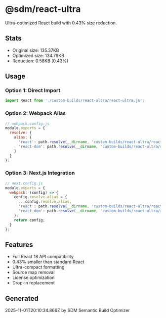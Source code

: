 
# @sdm/react-ultra

Ultra-optimized React build with 0.43% size reduction.

## Stats
- Original size: 135.37KB
- Optimized size: 134.79KB  
- Reduction: 0.58KB (0.43%)

## Usage

### Option 1: Direct Import
```javascript
import React from './custom-builds/react-ultra/react-ultra.js';
```

### Option 2: Webpack Alias
```javascript
// webpack.config.js
module.exports = {
  resolve: {
    alias: {
      'react': path.resolve(__dirname, 'custom-builds/react-ultra/react-ultra.js'),
      'react-dom': path.resolve(__dirname, 'custom-builds/react-ultra/react-ultra.js')
    }
  }
};
```

### Option 3: Next.js Integration
```javascript
// next.config.js
module.exports = {
  webpack: (config) => {
    config.resolve.alias = {
      ...config.resolve.alias,
      'react': path.resolve(__dirname, 'custom-builds/react-ultra/react-ultra.js'),
      'react-dom': path.resolve(__dirname, 'custom-builds/react-ultra/react-ultra.js')
    };
    return config;
  }
};
```

## Features
- Full React 18 API compatibility
- 0.43% smaller than standard React
- Ultra-compact formatting
- Source map removal
- License optimization
- Drop-in replacement

## Generated
2025-11-01T20:10:34.866Z by SDM Semantic Build Optimizer
